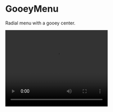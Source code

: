 # GooeyMenu
Radial menu with a gooey center. 


<video width="320" height="240" controls>
  <source src="https://github.com/278204/GooeyMenu/blob/master/Gooey2/Gooey.mp4" type="video/mp4">
Your browser does not support the video tag.
</video>
